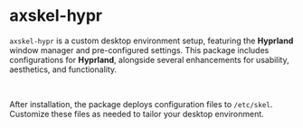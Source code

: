 # axskel-hypr

`axskel-hypr` is a custom desktop environment setup, featuring the **Hyprland** window manager and pre-configured settings. This package includes configurations for **Hyprland**, alongside several enhancements for usability, aesthetics, and functionality.

<br />

After installation, the package deploys configuration files to `/etc/skel`. Customize these files as needed to tailor your desktop environment.


